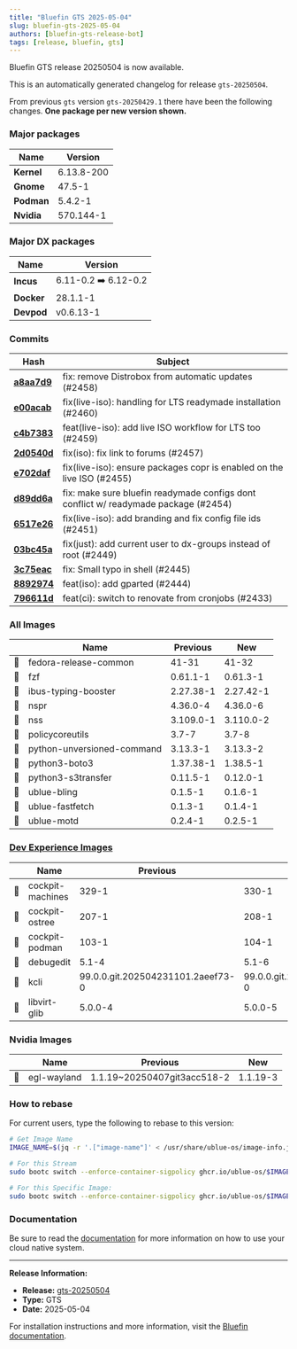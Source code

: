 ```yaml
---
title: "Bluefin GTS 2025-05-04"
slug: bluefin-gts-2025-05-04
authors: [bluefin-gts-release-bot]
tags: [release, bluefin, gts]
---
```


Bluefin GTS release 20250504 is now available.


This is an automatically generated changelog for release `gts-20250504`.

From previous `gts` version `gts-20250429.1` there have been the following changes. **One package per new version shown.**

### Major packages

| Name       | Version    |
| ---------- | ---------- |
| **Kernel** | 6.13.8-200 |
| **Gnome**  | 47.5-1     |
| **Podman** | 5.4.2-1    |
| **Nvidia** | 570.144-1  |

### Major DX packages

| Name       | Version              |
| ---------- | -------------------- |
| **Incus**  | 6.11-0.2 ➡️ 6.12-0.2 |
| **Docker** | 28.1.1-1             |
| **Devpod** | v0.6.13-1            |

### Commits

| Hash                                                                                               | Subject                                                                             |
| -------------------------------------------------------------------------------------------------- | ----------------------------------------------------------------------------------- |
| **[a8aa7d9](https://github.com/ublue-os/bluefin/commit/a8aa7d9048fe41e3adf1b56bfb944a40b0da383d)** | fix: remove Distrobox from automatic updates (#2458)                                |
| **[e00acab](https://github.com/ublue-os/bluefin/commit/e00acab1a3e86d357dc8a63cf4ffeb3c7a8ff283)** | fix(live-iso): handling for LTS readymade installation (#2460)                      |
| **[c4b7383](https://github.com/ublue-os/bluefin/commit/c4b7383fb4c63d90240bb1dbf1454cb178310f48)** | feat(live-iso): add live ISO workflow for LTS too (#2459)                           |
| **[2d0540d](https://github.com/ublue-os/bluefin/commit/2d0540dce6ad0e3f20aa5d78afaaecf2fa8d5506)** | fix(iso): fix link to forums (#2457)                                                |
| **[e702daf](https://github.com/ublue-os/bluefin/commit/e702daf3f2699b3d503082a52220e0aadb95ade1)** | fix(live-iso): ensure packages copr is enabled on the live ISO (#2455)              |
| **[d89dd6a](https://github.com/ublue-os/bluefin/commit/d89dd6a6f30257c7e684d8a212b2035edd82a3f6)** | fix: make sure bluefin readymade configs dont conflict w/ readymade package (#2454) |
| **[6517e26](https://github.com/ublue-os/bluefin/commit/6517e26c37ce6e96232d6618fc32910f3a919771)** | fix(live-iso): add branding and fix config file ids (#2451)                         |
| **[03bc45a](https://github.com/ublue-os/bluefin/commit/03bc45ab5487ce35d42da2518b51636c91765ab2)** | fix(just): add current user to dx-groups instead of root (#2449)                    |
| **[3c75eac](https://github.com/ublue-os/bluefin/commit/3c75eac59184afbe89250f2a4eaaf4c748b23ec8)** | fix: Small typo in shell (#2445)                                                    |
| **[8892974](https://github.com/ublue-os/bluefin/commit/88929748ce9e1feeec118f8f842eeb1dcad8e469)** | feat(iso): add gparted (#2444)                                                      |
| **[796611d](https://github.com/ublue-os/bluefin/commit/796611d7b9174d96126ada88df5ccf5f57705fe8)** | feat(ci): switch to renovate from cronjobs (#2433)                                  |

### All Images

|     | Name                       | Previous  | New       |
| --- | -------------------------- | --------- | --------- |
| 🔄  | fedora-release-common      | 41-31     | 41-32     |
| 🔄  | fzf                        | 0.61.1-1  | 0.61.3-1  |
| 🔄  | ibus-typing-booster        | 2.27.38-1 | 2.27.42-1 |
| 🔄  | nspr                       | 4.36.0-4  | 4.36.0-6  |
| 🔄  | nss                        | 3.109.0-1 | 3.110.0-2 |
| 🔄  | policycoreutils            | 3.7-7     | 3.7-8     |
| 🔄  | python-unversioned-command | 3.13.3-1  | 3.13.3-2  |
| 🔄  | python3-boto3              | 1.37.38-1 | 1.38.5-1  |
| 🔄  | python3-s3transfer         | 0.11.5-1  | 0.12.0-1  |
| 🔄  | ublue-bling                | 0.1.5-1   | 0.1.6-1   |
| 🔄  | ublue-fastfetch            | 0.1.3-1   | 0.1.4-1   |
| 🔄  | ublue-motd                 | 0.2.4-1   | 0.2.5-1   |

### [Dev Experience Images](https://docs.projectbluefin.io/bluefin-dx)

|     | Name             | Previous                          | New                               |
| --- | ---------------- | --------------------------------- | --------------------------------- |
| 🔄  | cockpit-machines | 329-1                             | 330-1                             |
| 🔄  | cockpit-ostree   | 207-1                             | 208-1                             |
| 🔄  | cockpit-podman   | 103-1                             | 104-1                             |
| 🔄  | debugedit        | 5.1-4                             | 5.1-6                             |
| 🔄  | kcli             | 99.0.0.git.202504231101.2aeef73-0 | 99.0.0.git.202505010909.9ca5237-0 |
| 🔄  | libvirt-glib     | 5.0.0-4                           | 5.0.0-5                           |

### Nvidia Images

|     | Name        | Previous                    | New      |
| --- | ----------- | --------------------------- | -------- |
| 🔄  | egl-wayland | 1.1.19~20250407git3acc518-2 | 1.1.19-3 |

### How to rebase

For current users, type the following to rebase to this version:

```bash
# Get Image Name
IMAGE_NAME=$(jq -r '.["image-name"]' < /usr/share/ublue-os/image-info.json)

# For this Stream
sudo bootc switch --enforce-container-sigpolicy ghcr.io/ublue-os/$IMAGE_NAME:gts

# For this Specific Image:
sudo bootc switch --enforce-container-sigpolicy ghcr.io/ublue-os/$IMAGE_NAME:gts-20250504
```

### Documentation

Be sure to read the [documentation](https://docs.projectbluefin.io/) for more information
on how to use your cloud native system.

---

**Release Information:**

- **Release:** [gts-20250504](https://github.com/ublue-os/bluefin/releases/tag/gts-20250504)
- **Type:** GTS
- **Date:** 2025-05-04

For installation instructions and more information, visit the [Bluefin documentation](https://docs.projectbluefin.io/).
